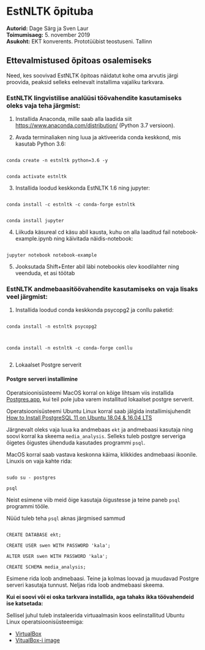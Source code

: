 # EstNLTK õpituba

**Autorid:** Dage Särg ja Sven Laur <br> 
**Toimumisaeg:** 5. november 2019 <br>
**Asukoht:** EKT konverents. Prototüübist teostuseni. Tallinn

## Ettevalmistused õpitoas osalemiseks

Need, kes soovivad EstNLTK õpitoas näidatut kohe oma arvutis järgi proovida, peaksid selleks eelnevalt installima vajaliku tarkvara. 

### EstNLTK lingvistilise analüüsi töövahendite kasutamiseks oleks vaja teha järgmist:

1) Installida Anaconda, mille saab alla laadida siit https://www.anaconda.com/distribution/ (Python 3.7 versioon).

2) Avada terminaliaken ning luua ja aktiveerida conda keskkond, mis kasutab Python 3.6:

<code>
conda create -n estnltk python=3.6 -y
   
conda activate estnltk
</code>   

3) Installida loodud keskkonda EstNLTK 1.6 ning jupyter:

<code>
conda install -c estnltk -c conda-forge estnltk
   
conda install jupyter
</code>   

4) Liikuda käsureal cd käsu abil kausta, kuhu on alla laaditud fail notebook-example.ipynb ning käivitada näidis-notebook:

<code>
jupyter notebook notebook-example
</code> 

5) Jooksutada Shift+Enter abil läbi notebookis olev koodilahter ning veenduda, et asi töötab


### EstNLTK andmebaasitöövahendite kasutamiseks on vaja lisaks veel järgmist:

1) Installida loodud conda keskkonda psycopg2 ja conllu paketid:

<code>
conda install -n estnltk psycopg2 <br>

conda install -n estnltk -c conda-forge conllu <br>
</code>

2) Lokaalset Postgre serverit  

#### Postgre serveri installimine

Operatsioonisüsteemi MacOS korral on kõige lihtsam viis installida [Postgres.app](https://postgresapp.com), kui teil pole juba varem installitud lokaalset postgre serverit. 

Operatsioonisüsteemi Ubuntu Linux korral saab jälgida installimisjuhendit [How to Install PostgreSQL 11 on Ubuntu 18.04 & 16.04 LTS](https://tecadmin.net/install-postgresql-server-on-ubuntu/) 

Järgnevalt oleks vaja luua ka andmebaas `ekt` ja andmebaasi kasutaja ning soovi korral ka skeema `media_analysis`. Selleks tuleb postgre serveriga õigetes õigustes ühenduda kasutades programmi `psql`.

MacOS korral saab vastava keskonna käima, klikkides andmebaasi ikoonile. Linuxis on vaja kahte rida:

<code>
sudo su - postgres <br>
psql
</code> 

Neist esimene viib meid õige kasutaja õigustesse ja teine paneb `psql` programmi tööle. 

Nüüd tuleb teha `psql` aknas järgmised sammud

<code>
CREATE DATABASE ekt;<br>
CREATE USER swen WITH PASSWORD 'kala'; <br>
ALTER USER swen WITH PASSWORD 'kala'; <br>
CREATE SCHEMA media_analysis;
</code>

Esimene rida loob andmebaasi. Teine ja kolmas loovad ja muudavad Postgre serveri kasutaja tunnust. Neljas rida loob andmebaasi skeema.


**Kui ei soovi või ei oska tarkvara installida, aga tahaks ikka töövahendeid ise katsetada:**

Sellisel juhul tuleb instaleerida virtuaalmasin koos eelinstallitud  Ubuntu Linux operatsioonisüsteemiga:

* [VirtualBox](https://www.virtualbox.org/wiki/Downloads)
* [VitualBox-i image](https://drive.google.com/open?id=1R8Cb2aIyMiD6KhvPyenR-yDYyyavxAnq)
   

